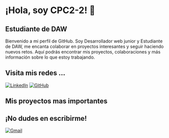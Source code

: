 <div style="text-decoration:none;">
<h1>¡Hola, soy CPC2-2! 👋</h1>
<h2>Estudiante de DAW</h2>
</div>

Bienvenido a mi perfil de GitHub. Soy Desarrollador web junior y Estudiante de DAW, me encanta colaborar en proyectos interesantes y seguir haciendo nuevos retos. Aquí podrás encontrar mis proyectos, colaboraciones y más información sobre lo que estoy trabajando.

## Visita mis redes ...
[![LinkedIn](https://img.shields.io/badge/LinkedIn-0077B5?style=for-the-badge&logo=linkedin&logoColor=white)](https://www.linkedin.com/in/carles-meca-torreño)
[![GitHub](https://img.shields.io/badge/GitHub-181717?style=for-the-badge&logo=github&logoColor=white)](https://github.com/CPC2-2) 

## Mis proyectos mas importantes

## ¡No dudes en escribirme! 
[![Gmail](https://img.shields.io/badge/Gmail-D14836?style=for-the-badge&logo=gmail&logoColor=white)](mailto:cmt.deve@gmail.com)

